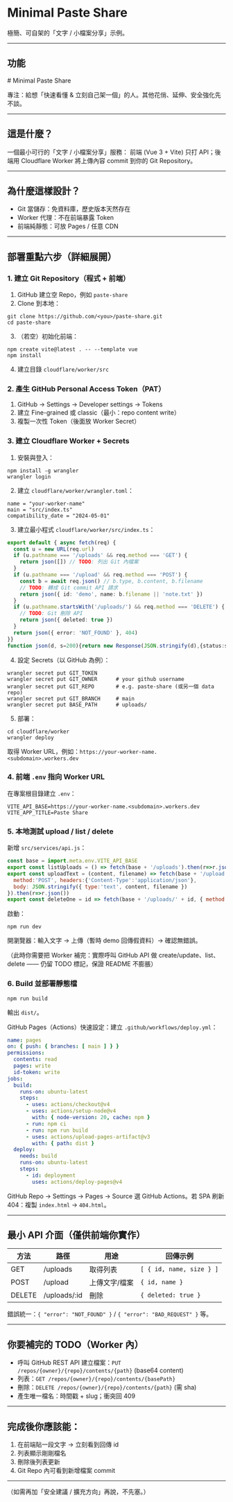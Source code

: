 ﻿# Minimal Paste Share

極簡、可自架的「文字 / 小檔案分享」示例。

---
## 功能
﻿# Minimal Paste Share

專注：給想「快速看懂 & 立刻自己架一個」的人。其他花俏、延伸、安全強化先不談。

---
## 這是什麼？
一個最小可行的「文字 / 小檔案分享」服務：
前端 (Vue 3 + Vite) 只打 API；後端用 Cloudflare Worker 將上傳內容 commit 到你的 Git Repository。

---
## 為什麼這樣設計？
- Git 當儲存：免資料庫，歷史版本天然存在
- Worker 代理：不在前端暴露 Token
- 前端純靜態：可放 Pages / 任意 CDN

---
## 部署重點六步（詳細展開）

### 1. 建立 Git Repository（程式 + 前端）
1. GitHub 建立空 Repo，例如 `paste-share`
2. Clone 到本地：
```
git clone https://github.com/<you>/paste-share.git
cd paste-share
```
3. （若空）初始化前端：
```
npm create vite@latest . -- --template vue
npm install
```
4. 建立目錄 `cloudflare/worker/src`

### 2. 產生 GitHub Personal Access Token（PAT）
1. GitHub → Settings → Developer settings → Tokens
2. 建立 Fine-grained 或 classic（最小：repo content write）
3. 複製一次性 Token（後面放 Worker Secret）

### 3. 建立 Cloudflare Worker + Secrets
1. 安裝與登入：
```
npm install -g wrangler
wrangler login
```
2. 建立 `cloudflare/worker/wrangler.toml`：
```
name = "your-worker-name"
main = "src/index.ts"
compatibility_date = "2024-05-01"
```
3. 建立最小程式 `cloudflare/worker/src/index.ts`：
```ts
export default { async fetch(req) {
  const u = new URL(req.url)
  if (u.pathname === '/uploads' && req.method === 'GET') {
    return json([]) // TODO: 列出 Git 內檔案
  }
  if (u.pathname === '/upload' && req.method === 'POST') {
    const b = await req.json() // b.type, b.content, b.filename
    // TODO: 轉成 Git commit API 請求
    return json({ id: 'demo', name: b.filename || 'note.txt' })
  }
  if (u.pathname.startsWith('/uploads/') && req.method === 'DELETE') {
    // TODO: Git 刪除 API
    return json({ deleted: true })
  }
  return json({ error: 'NOT_FOUND' }, 404)
}}
function json(d, s=200){return new Response(JSON.stringify(d),{status:s,headers:{'Content-Type':'application/json'}})}
```
4. 設定 Secrets（以 GitHub 為例）：
```
wrangler secret put GIT_TOKEN
wrangler secret put GIT_OWNER      # your github username
wrangler secret put GIT_REPO       # e.g. paste-share (或另一個 data repo)
wrangler secret put GIT_BRANCH     # main
wrangler secret put BASE_PATH      # uploads/
```
5. 部署：
```
cd cloudflare/worker
wrangler deploy
```
取得 Worker URL，例如：`https://your-worker-name.<subdomain>.workers.dev`

### 4. 前端 `.env` 指向 Worker URL
在專案根目錄建立 `.env`：
```
VITE_API_BASE=https://your-worker-name.<subdomain>.workers.dev
VITE_APP_TITLE=Paste Share
```

### 5. 本地測試 upload / list / delete
新增 `src/services/api.js`：
```js
const base = import.meta.env.VITE_API_BASE
export const listUploads = () => fetch(base + '/uploads').then(r=>r.json())
export const uploadText = (content, filename) => fetch(base + '/upload', {
  method:'POST', headers:{'Content-Type':'application/json'},
  body: JSON.stringify({ type:'text', content, filename })
}).then(r=>r.json())
export const deleteOne = id => fetch(base + '/uploads/' + id, { method:'DELETE'}).then(r=>r.json())
```
啟動：
```
npm run dev
```
開瀏覽器：輸入文字 → 上傳（暫時 demo 回傳假資料）→ 確認無錯誤。

（此時你需要把 Worker 補完：實際呼叫 GitHub API 做 create/update、list、delete —— 仍留 TODO 標記，保證 README 不膨脹）

### 6. Build 並部署靜態檔
```
npm run build
```
輸出 `dist/`。

GitHub Pages（Actions）快速設定：建立 `.github/workflows/deploy.yml`：
```yml
name: pages
on: { push: { branches: [ main ] } }
permissions:
  contents: read
  pages: write
  id-token: write
jobs:
  build:
    runs-on: ubuntu-latest
    steps:
      - uses: actions/checkout@v4
      - uses: actions/setup-node@v4
        with: { node-version: 20, cache: npm }
      - run: npm ci
      - run: npm run build
      - uses: actions/upload-pages-artifact@v3
        with: { path: dist }
  deploy:
    needs: build
    runs-on: ubuntu-latest
    steps:
      - id: deployment
        uses: actions/deploy-pages@v4
```
GitHub Repo → Settings → Pages → Source 選 GitHub Actions。若 SPA 刷新 404：複製 `index.html` → `404.html`。

---
## 最小 API 介面（僅供前端你實作）
| 方法 | 路徑 | 用途 | 回傳示例 |
|------|------|------|----------|
| GET | /uploads | 取得列表 | `[ { id, name, size } ]` |
| POST | /upload | 上傳文字/檔案 | `{ id, name }` |
| DELETE | /uploads/:id | 刪除 | `{ deleted: true }` |

錯誤統一：`{ "error": "NOT_FOUND" }` / `{ "error": "BAD_REQUEST" }` 等。

---
## 你要補完的 TODO（Worker 內）
- 呼叫 GitHub REST API 建立檔案：`PUT /repos/{owner}/{repo}/contents/{path}` (base64 content)
- 列表：`GET /repos/{owner}/{repo}/contents/{basePath}`
- 刪除：`DELETE /repos/{owner}/{repo}/contents/{path}` (需 sha)
- 產生唯一檔名：時間戳 + slug；衝突回 409

---
## 完成後你應該能：
1. 在前端貼一段文字 → 立刻看到回傳 id
2. 列表顯示剛剛檔名
3. 刪除後列表更新
4. Git Repo 內可看到新增檔案 commit

---
（如需再加「安全建議 / 擴充方向」再說，不先塞。）


